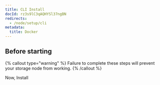 ```yaml
---
title: CLI Install
docId: rz3s9lC3qAQHYSl37ngBN
redirects:
  - /node/setup/cli
metadata:
  title: Docker
---
```


## Before starting

[](docId:hbCGTv1ZLLR2-kpSaGEXw)&#x20;

[](docId:v-fUvPqySvUwTMF-od6hD)&#x20;

[](docId:y0jltT-HzKPmDefi532sd)&#x20;

[](docId:owZeAc56KSDnUzDhsBfB8)&#x20;

[](docId:aT6VAB297OWLd4vqeXxf5)&#x20;

{% callout type="warning"  %}
Failure to complete these steps will prevent your storage node from working.
{% /callout %}

Now, Install [](docId:EW9B_0fJujL3Z5aTLUW7d)&#x20;
